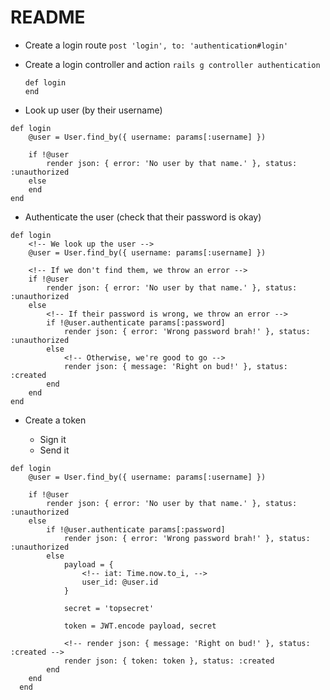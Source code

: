# README

- Create a login route
  `post 'login', to: 'authentication#login'`

- Create a login controller and action
  `rails g controller authentication`

  ```
  def login
  end
  ```

- Look up user (by their username)

```
def login
    @user = User.find_by({ username: params[:username] })

    if !@user
        render json: { error: 'No user by that name.' }, status: :unauthorized
    else
    end
end
```

- Authenticate the user (check that their password is okay)

```
def login
    <!-- We look up the user -->
    @user = User.find_by({ username: params[:username] })

    <!-- If we don't find them, we throw an error -->
    if !@user
        render json: { error: 'No user by that name.' }, status: :unauthorized
    else
        <!-- If their password is wrong, we throw an error -->
        if !@user.authenticate params[:password]
            render json: { error: 'Wrong password brah!' }, status: :unauthorized
        else
            <!-- Otherwise, we're good to go -->
            render json: { message: 'Right on bud!' }, status: :created
        end
    end
end
```

- Create a token

  - Sign it
  - Send it

```
def login
    @user = User.find_by({ username: params[:username] })

    if !@user
        render json: { error: 'No user by that name.' }, status: :unauthorized
    else
        if !@user.authenticate params[:password]
            render json: { error: 'Wrong password brah!' }, status: :unauthorized
        else
            payload = {
                <!-- iat: Time.now.to_i, -->
                user_id: @user.id
            }

            secret = 'topsecret'

            token = JWT.encode payload, secret

            <!-- render json: { message: 'Right on bud!' }, status: :created -->
            render json: { token: token }, status: :created
        end
    end
  end

```
